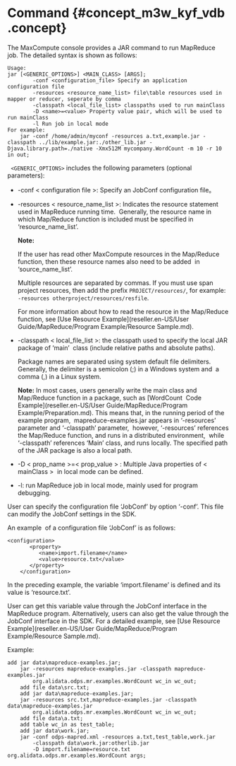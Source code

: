 # Command {#concept_m3w_kyf_vdb .concept}

The MaxCompute console provides a JAR command to run MapReduce  job. The detailed syntax is shown as follows:

```
Usage:  
jar [<GENERIC_OPTIONS>] <MAIN_CLASS> [ARGS];
        -conf <configuration_file> Specify an application configuration file
        -resources <resource_name_list> file\table resources used in mapper or reducer, seperate by comma
        -classpath <local_file_list> classpaths used to run mainClass
        -D <name>=<value> Property value pair, which will be used to run mainClass
        -l Run job in local mode
For example:
    jar -conf /home/admin/myconf -resources a.txt,example.jar -classpath ../lib/example.jar:./other_lib.jar -Djava.library.path=./native -Xmx512M mycompany.WordCount -m 10 -r 10 in out;

```

  `<GENERIC_OPTIONS>` includes the following parameters \(optional parameters\):

-   -conf < configuration file \>: Specify an JobConf configuration file。
-   -resources < resource\_name\_list \>: Indicates the resource statement used in MapReduce running time.  Generally, the resource name in which Map/Reduce function is included must be specified in ‘resource\_name\_list’.

    **Note:** 

    If the user has read other MaxCompute resources in the Map/Reduce function, then these resource names also need to be added  in ‘source\_name\_list’. 

    Multiple resources are separated by commas. If you must use span project resources, then add the prefix `PROJECT/resources/`, for example: `-resources otherproject/resources/resfile`. 

    For more information about how to read the resource in the Map/Reduce function, see [Use Resource Example](reseller.en-US/User Guide/MapReduce/Program Example/Resource Sample.md).

-   -classpath < local\_file\_list \>: the classpath used to specify the local JAR package of ‘main’  class \(include relative paths and absolute paths\).

    Package names are separated using system default file delimiters. Generally, the delimiter is a semicolon \(;\) in a Windows system and  a comma \(,\) in a Linux system.

    **Note:** In most cases, users generally write the main class and Map/Reduce function in a package, such as [WordCount  Code Example](reseller.en-US/User Guide/MapReduce/Program Example/Preparation.md). This means that, in the running period of the example program,  mapreduce-examples.jar appears in ‘-resources’ parameter and ‘-classpath’ parameter,  however, ‘-resources’ references the Map/Reduce function, and runs in a distributed environment,  while  ‘-classpath’ references ‘Main’ class, and runs locally. The specified path of the JAR package is also a local path.

-   -D < prop\_name \>=< prop\_value \> : Multiple Java properties of < mainClass \>  in local mode can be defined.
-   -l: run MapReduce job in local mode, mainly used for program debugging.

User can specify the configuration file ‘JobConf’ by option ‘-conf’. This file can modify the JobConf settings in the SDK. 

An example  of a configuration file ‘JobConf’ is as follows:

```
<configuration>
       <property>
          <name>import.filename</name>
          <value>resource.txt</value>
       </property>
    </configuration>

```

In the preceding example, the variable ‘import.filename’ is defined and its value is ‘resource.txt’. 

User can get this variable value through the JobConf interface in the MapReduce program. Alternatively, users can also get the value through the JobConf interface in the SDK. For a detailed example, see [Use Resource Example](reseller.en-US/User Guide/MapReduce/Program Example/Resource Sample.md).

Example:

```
add jar data\mapreduce-examples.jar;
    jar -resources mapreduce-examples.jar -classpath mapreduce-examples.jar
        org.alidata.odps.mr.examples.WordCount wc_in wc_out;
    add file data\src.txt;
    add jar data\mapreduce-examples.jar;
    jar -resources src.txt,mapreduce-examples.jar -classpath data\mapreduce-examples.jar
        org.alidata.odps.mr.examples.WordCount wc_in wc_out;
    add file data\a.txt;
    add table wc_in as test_table;
    add jar data\work.jar;
    jar -conf odps-mapred.xml -resources a.txt,test_table,work.jar
        -classpath data\work.jar:otherlib.jar
        -D import.filename=resource.txt org.alidata.odps.mr.examples.WordCount args;
```

